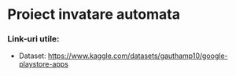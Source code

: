 # Proiect invatare automata

### Link-uri utile:
- Dataset: https://www.kaggle.com/datasets/gauthamp10/google-playstore-apps